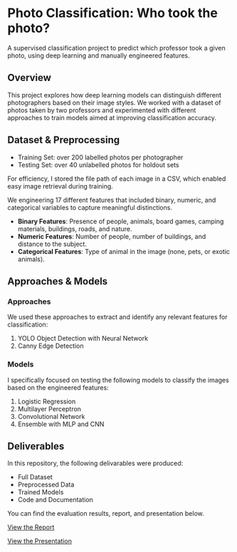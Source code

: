 # Photo Classification: Who took the photo?

A supervised classification project to predict which professor took a given photo, using deep learning and manually engineered features.

## Overview
This project explores how deep learning models can distinguish different photographers based on their image styles. We worked with a dataset of photos taken by two professors and experimented with different approaches to train models aimed at improving classification accuracy.

## Dataset & Preprocessing

* Training Set: over 200 labelled photos per photographer
* Testing Set: over 40 unlabelled photos for holdout sets 

For efficiency, I stored the file path of each image in a CSV, which enabled easy image retrieval during training.

We engineering 17 different features that included binary, numeric, and categorical variables to capture meaningful distinctions.

* **Binary Features**: Presence of people, animals, board games, camping materials, buildings, roads, and nature.
* **Numeric Features**: Number of people, number of buildings, and distance to the subject.
* **Categorical Features**: Type of animal in the image (none, pets, or exotic animals).


## Approaches & Models
### Approaches

We used these approaches to extract and identify any relevant features for classification:
1. YOLO Object Detection with Neural Network
2. Canny Edge Detection

### Models

I specifically focused on testing the following models to classify the images based on the engineered features:
1. Logistic Regression
2. Multilayer Perceptron
3. Convolutional Network
4. Ensemble with MLP and CNN

## Deliverables
In this repository, the following delivarables were produced:
* Full Dataset
* Preprocessed Data
* Trained Models
* Code and Documentation

You can find the evaluation results, report, and presentation below.

[View the Report](https://docs.google.com/document/d/1pEVgpuFxuoEakHAGJ2XrVo09N7iBm3ArtWuK6KfFeQg/edit?usp=sharing) 

[View the Presentation](https://prezi.com/view/ZCrPCJzuuVaeDIlEsxVo/)
